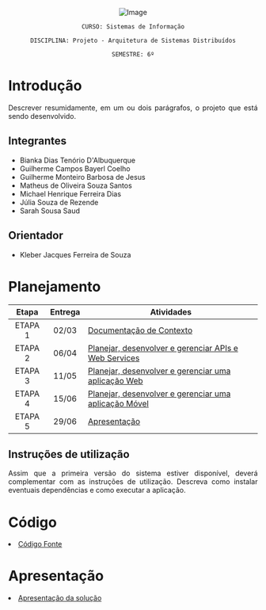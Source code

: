 <div align="center">
  
  ![Image](https://github.com/user-attachments/assets/fa539f87-ffc3-4a92-9d78-84708cc88cc8)
  
</div>

<div align="center">

`CURSO: Sistemas de Informação`

`DISCIPLINA: Projeto - Arquitetura de Sistemas Distribuídos`

`SEMESTRE: 6º`
</div>

<div align="justify">

# Introdução
  Descrever resumidamente, em um ou dois parágrafos, o projeto que está sendo desenvolvido.

## Integrantes

* Bianka Dias Tenório D'Albuquerque
* Guilherme Campos Bayerl Coelho
* Guilherme Monteiro Barbosa de Jesus
* Matheus de Oliveira Souza Santos
* Michael Henrique Ferreira Dias
* Júlia Souza de Rezende
* Sarah Sousa Saud

## Orientador

* Kleber Jacques Ferreira de Souza

# Planejamento
| Etapa    |   Entrega  | Atividades |
|  :----:  |   :-----:  | ----------- |
| ETAPA 1  |   02/03  |[Documentação de Contexto](docs/contexto.md) <br> |
| ETAPA 2  |   06/04  |[Planejar, desenvolver e gerenciar APIs e Web Services](docs/backend-apis.md) <br> |
| ETAPA 3  |   11/05  |[Planejar, desenvolver e gerenciar uma aplicação Web](docs/frontend-web.md) |
| ETAPA 4  |   15/06 |[Planejar, desenvolver e gerenciar uma aplicação Móvel](docs/frontend-mobile.md) <br>  |
| ETAPA 5  |   29/06  | [Apresentação](presentation/README.md) |

## Instruções de utilização

Assim que a primeira versão do sistema estiver disponível, deverá complementar com as instruções de utilização. Descreva como instalar eventuais dependências e como executar a aplicação.

# Código

<li><a href="src/README.md"> Código Fonte</a></li>

# Apresentação

<li><a href="presentation/README.md"> Apresentação da solução</a></li>

